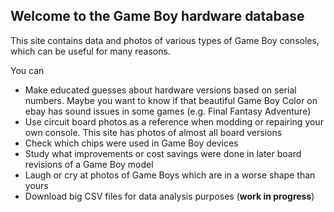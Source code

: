 ## Welcome to the Game Boy hardware database

This site contains data and photos of various types of Game Boy consoles, which
can be useful for many reasons.

You can

* Make educated guesses about hardware versions based on serial numbers. Maybe
  you want to know if that beautiful Game Boy Color on ebay has sound issues in
  some games (e.g. Final Fantasy Adventure)
* Use circuit board photos as a reference when modding or repairing your own
  console. This site has photos of almost all board versions
* Check which chips were used in Game Boy devices
* Study what improvements or cost savings were done in later board revisions of a Game Boy model
* Laugh or cry at photos of Game Boys which are in a worse shape than yours
* Download big CSV files for data analysis purposes (**work in progress**)
